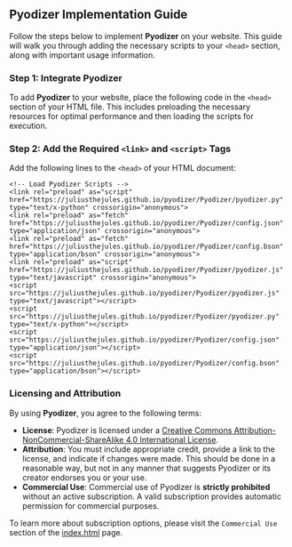 ## Pyodizer Implementation Guide

Follow the steps below to implement **Pyodizer** on your website. This guide will walk you through adding the necessary scripts to your `<head>` section, along with important usage information.

### Step 1: Integrate Pyodizer

To add **Pyodizer** to your website, place the following code in the `<head>` section of your HTML file. This includes preloading the necessary resources for optimal performance and then loading the scripts for execution.

### Step 2: Add the Required `<link>` and `<script>` Tags

Add the following lines to the `<head>` of your HTML document:

    <!-- Load Pyodizer Scripts -->
    <link rel="preload" as="script" href="https://juliusthejules.github.io/pyodizer/Pyodizer/pyodizer.py" type="text/x-python" crossorigin="anonymous">
    <link rel="preload" as="fetch" href="https://juliusthejules.github.io/pyodizer/Pyodizer/config.json" type="application/json" crossorigin="anonymous">
    <link rel="preload" as="fetch" href="https://juliusthejules.github.io/pyodizer/Pyodizer/config.bson" type="application/bson" crossorigin="anonymous">
    <link rel="preload" as="script" href="https://juliusthejules.github.io/pyodizer/Pyodizer/pyodizer.js" type="text/javascript" crossorigin="anonymous">
    <script src="https://juliusthejules.github.io/pyodizer/Pyodizer/pyodizer.js" type="text/javascript"></script>
    <script src="https://juliusthejules.github.io/pyodizer/Pyodizer/pyodizer.py" type="text/x-python"></script>
    <script src="https://juliusthejules.github.io/pyodizer/Pyodizer/config.json" type="application/json"></script>
    <script src="https://juliusthejules.github.io/pyodizer/Pyodizer/config.bson" type="application/bson"></script>

### Licensing and Attribution

By using **Pyodizer**, you agree to the following terms:

- **License**: Pyodizer is licensed under a [Creative Commons Attribution-NonCommercial-ShareAlike 4.0 International License](https://creativecommons.org/licenses/by-nc-sa/4.0/). 
- **Attribution**: You must include appropriate credit, provide a link to the license, and indicate if changes were made. This should be done in a reasonable way, but not in any manner that suggests Pyodizer or its creator endorses you or your use.
- **Commercial Use**: Commercial use of Pyodizer is **strictly prohibited** without an active subscription. A valid subscription provides automatic permission for commercial purposes. 

To learn more about subscription options, please visit the `Commercial Use` section of the [index.html](https://juliusthejules.github.io/pyodizer/index.html) page.
